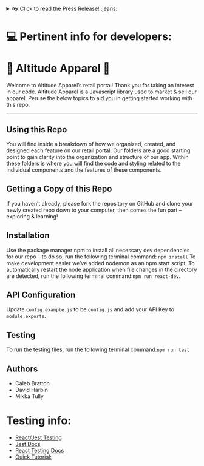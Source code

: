<details>
  <summary>👓 Click to read the Press Release! :jeans:</summary>

# Altitude Apparel :shirt: #
This app makes browsing for hip apparel not just easy but FUN!
<!--
> This material was originally posted [here](http://www.quora.com/What-is-Amazons-approach-to-product-development-and-product-management). It is reproduced here for posterities sake.

There is an approach called "working backwards" that is widely used at Amazon. They work backwards from the customer, rather than starting with an idea for a product and trying to bolt customers onto it. While working backwards can be applied to any specific product decision, using this approach is especially important when developing new products or features.

For new initiatives a product manager typically starts by writing an internal press release announcing the finished product. The target audience for the press release is the new/updated product's customers, which can be retail customers or internal users of a tool or technology. Internal press releases are centered around the customer problem, how current solutions (internal or external) fail, and how the new product will blow away existing solutions.

If the benefits listed don't sound very interesting or exciting to customers, then perhaps they're not (and shouldn't be built). Instead, the product manager should keep iterating on the press release until they've come up with benefits that actually sound like benefits. Iterating on a press release is a lot less expensive than iterating on the product itself (and quicker!).

If the press release is more than a page and a half, it is probably too long. Keep it simple. 3-4 sentences for most paragraphs. Cut out the fat. Don't make it into a spec. You can accompany the press release with a FAQ that answers all of the other business or execution questions so the press release can stay focused on what the customer gets. My rule of thumb is that if the press release is hard to write, then the product is probably going to suck. Keep working at it until the outline for each paragraph flows.

Oh, and I also like to write press-releases in what I call "Oprah-speak" for mainstream consumer products. Imagine you're sitting on Oprah's couch and have just explained the product to her, and then you listen as she explains it to her audience. That's "Oprah-speak", not "Geek-speak".

Once the project moves into development, the press release can be used as a touchstone; a guiding light. The product team can ask themselves, "Are we building what is in the press release?" If they find they're spending time building things that aren't in the press release (overbuilding), they need to ask themselves why. This keeps product development focused on achieving the customer benefits and not building extraneous stuff that takes longer to build, takes resources to maintain, and doesn't provide real customer benefit (at least not enough to warrant inclusion in the press release).
 -->

## Summary ##
  Are you a:
  1. Fashion-forward thinker
  2. Eager to 'blend in' while standing out in our one-of-a-kind camo jacket
  3. Enjoy an easy online shopping experience complete with product-related questions and reviews

  If so, this is the online apparel app for you!

## Problem this App Solves ##
  Online shopping can feel disjointed at times, and hard to track down all relevant product-related info. Which is why our web app aims to keep shopping for online 'fashion-forward' apparel easy and fun!

## Solution this App Provides ##
  When you find a 'fashion-forward' piece of clothing we've ensured that all the prevalent information is within your mouses' reach - from product specific information (available colors, sizes and pictures to view these in detail) to questions/answers & reviews/ratings about the product.

## Quote from the Creators ##
  "When you're looking to expand your wardrobe with the hippest clothing around, we not only have the inventory but have made the process both easy & fun!" - Caleb Bratton, David Harbin, Mikka Tully

## How to Get Started ##
  1. Navigate to the webapp
  2. Find your favorite piece of apparel
    * View available size, style & style-specific pictures
  3. Review the product-specific questions/answers
    * Maybe add one of your own?
  4. Review the product-specific ratings/reviews
    * Purchased an article of clothing before, maybe add your own?
  5. Add desired apparel to your cart & check out

## What Should You Do Next? ##
  Find your NEXT piece of 'fashion-forward' clothing to add to your wardrobe!

</details>

# :computer: Pertinent info for developers:

# :athletic_shoe: Altitude Apparel :shirt:
Welcome to Altitude Apparel’s retail portal! Thank you for taking an interest in our code. Altitude Apparel is a Javascript library used to market & sell our apparel. Peruse the below topics to aid you in getting started working with this repo.
***

## Using this Repo
You will find inside a breakdown of how we organized, created, and designed each feature on our retail portal. Our folders are a good starting point to gain clarity into the organization and structure of our app. Within these folders is where you will find the code and styling related to the individual components and the features of these components.

## Getting a Copy of this Repo
If you haven’t already, please fork the repository on GitHub and clone your newly created repo down to your computer, then comes the fun part – exploring & learning!

## Installation
Use the package manager npm to install all necessary dev dependencies for our repo – to do so, run the following terminal command: `npm install`
To make development easier we’ve added nodemon as an npm start script. To automatically restart the node application when file changes in the directory are detected, run the following terminal command:`npm run react-dev`.

## API Configuration
Update `config.example.js` to be `config.js` and add your API Key to `module.exports`.

## Testing
To run the testing files, run the following terminal command:`npm run test`

## Authors
- Caleb Bratton
- David Harbin
- Mikka Tully


# Testing info:

- [React/Jest Testing](https://www.robinwieruch.de/react-testing-jest)
- [Jest Docs](https://jestjs.io/docs/getting-started)
- [React Testing Docs](https://testing-library.com/docs/react-testing-library/api/)
- [Quick Tutorial:](https://www.youtube.com/watch?v=3e1GHCA3GP0)
